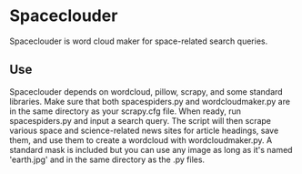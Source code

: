 # Spaceclouder
Spaceclouder is word cloud maker for space-related search queries.


## Use
Spaceclouder depends on wordcloud, pillow, scrapy, and some standard libraries. Make sure that both spacespiders.py and wordcloudmaker.py are in the same directory as your scrapy.cfg file. 
When ready, run spacespiders.py and input a search query. The script will then scrape various space and science-related news sites for article headings, save them, and use them to create a wordcloud with wordcloudmaker.py. 
A standard mask is included but you can use any image as long as it's named 'earth.jpg' and in the same directory as the .py files.
